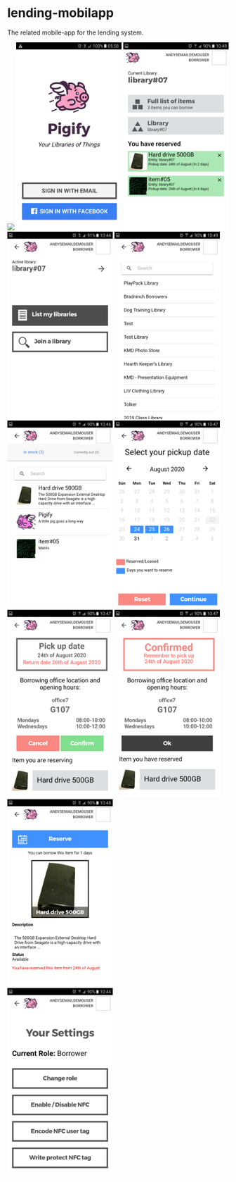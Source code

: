 # lending-mobilapp
The related mobile-app for the lending system.


<img src="https://github.com/ada024/lending-mobilapp/blob/master/screenshots/pigify.gif" width=240>
<img src="https://github.com/ada024/lending-mobilapp/blob/master/screenshots/1_0login.png" width=240>
<img src="https://github.com/ada024/lending-mobilapp/blob/master/screenshots/2.png" width="240">
<img src="https://github.com/ada024/lending-mobilapp/blob/master/screenshots/3_0.png" width="240">
<img src="https://github.com/ada024/lending-mobilapp/blob/master/screenshots/3_1.png" width="240">
<img src="https://github.com/ada024/lending-mobilapp/blob/master/screenshots/4_0.png" width="240">
<img src="https://github.com/ada024/lending-mobilapp/blob/master/screenshots/4_1.png" width="240">
<img src="https://github.com/ada024/lending-mobilapp/blob/master/screenshots/4_2.png" width="240">
<img src="https://github.com/ada024/lending-mobilapp/blob/master/screenshots/4_22.png" width="240">
<br/> 
<img src="https://github.com/ada024/lending-mobilapp/blob/master/screenshots/4_23.png" width="240">
<br/> 
<img src="https://github.com/ada024/lending-mobilapp/blob/master/screenshots/7.png" width="240">

